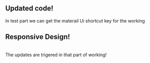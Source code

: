 ## Updated code!

In test part we can get the materail Ui shortcut key for the working 
## Responsive Design!
\
The updates are trigered in that part of working!
